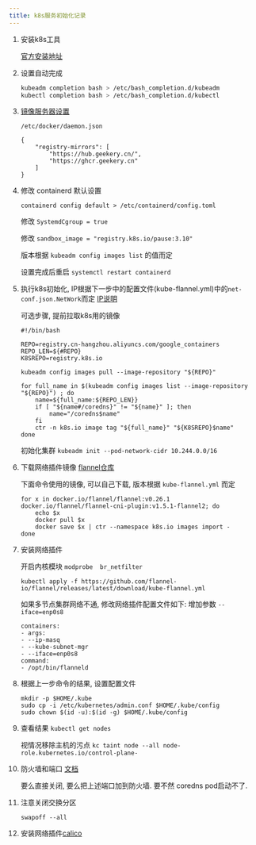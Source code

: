 ```yaml
---
title: k8s服务初始化记录
---
```



1. 安装k8s工具

    [官方安装地址](https://kubernetes.io/zh-cn/docs/setup/production-environment/tools/kubeadm/install-kubeadm/)

2. 设置自动完成


    ```bash
    kubeadm completion bash > /etc/bash_completion.d/kubeadm
    kubectl completion bash > /etc/bash_completion.d/kubectl
    ```

3. [镜像服务器设置](https://www.geekery.cn/free-service/docker-hub-mirror.html)

    `/etc/docker/daemon.json`

    ```
    {
        "registry-mirrors": [
            "https://hub.geekery.cn/",
            "https://ghcr.geekery.cn"
        ]
    }
    ```

4. 修改 containerd 默认设置

    `containerd config default > /etc/containerd/config.toml`

    修改 `SystemdCgroup = true`

    修改 `sandbox_image = "registry.k8s.io/pause:3.10"`

    版本根据 `kubeadm config images list` 的值而定

    设置完成后重启 `systemctl restart containerd`



5. 执行k8s初始化, IP根据下一步中的配置文件(kube-flannel.yml)中的`net-conf.json.NetWork`而定 [IP说明](https://github.com/flannel-io/flannel/blob/master/Documentation/kubernetes.md)

    可选步骤, 提前拉取k8s用的镜像

    ```
    #!/bin/bash

    REPO=registry.cn-hangzhou.aliyuncs.com/google_containers
    REPO_LEN=${#REPO}
    K8SREPO=registry.k8s.io

    kubeadm config images pull --image-repository "${REPO}"

    for full_name in $(kubeadm config images list --image-repository "${REPO}") ; do
        name=${full_name:${REPO_LEN}}
        if [ "${name#/coredns}" != "${name}" ]; then
            name="/coredns$name"
        fi
        ctr -n k8s.io image tag "${full_name}" "${K8SREPO}$name"
    done
    ```

    初始化集群
    `kubeadm init --pod-network-cidr 10.244.0.0/16`

6. 下载网络插件镜像 [flannel仓库](https://github.com/flannel-io/flannel)

    下面命令使用的镜像, 可以自己下载, 版本根据 `kube-flannel.yml` 而定

    ```
    for x in docker.io/flannel/flannel:v0.26.1 docker.io/flannel/flannel-cni-plugin:v1.5.1-flannel2; do
        echo $x
        docker pull $x
        docker save $x | ctr --namespace k8s.io images import -
    done
    ```

7. 安装网络插件

    开启内核模块 `modprobe  br_netfilter`

    `kubectl apply -f https://github.com/flannel-io/flannel/releases/latest/download/kube-flannel.yml`

    如果多节点集群网络不通, 修改网络插件配置文件如下: 增加参数 `--iface=enp0s8`

    ```
    containers:
    - args:
    - --ip-masq
    - --kube-subnet-mgr
    - --iface=enp0s8
    command:
    - /opt/bin/flanneld
    ```

8. 根据上一步命令的结果, 设置配置文件

    ```
    mkdir -p $HOME/.kube
    sudo cp -i /etc/kubernetes/admin.conf $HOME/.kube/config
    sudo chown $(id -u):$(id -g) $HOME/.kube/config
    ```

9. 查看结果 `kubectl get nodes`

    视情况移除主机的污点 `kc taint node --all node-role.kubernetes.io/control-plane-`

10. 防火墙和端口 [文档](https://kubernetes.io/zh-cn/docs/reference/networking/ports-and-protocols/)

    要么直接关闭, 要么把上述端口加到防火墙. 要不然 coredns pod启动不了.

11. 注意关闭交换分区

    `swapoff --all`

12. 安装网络插件[calico](https://docs.tigera.io/calico/latest/getting-started/kubernetes/quickstart)
